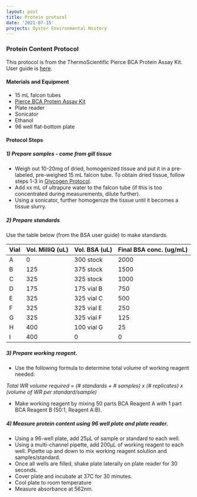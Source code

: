 ```yaml
---
layout: post
title: Protein protocol
date: '2021-07-15'
projects: Oyster Environmental History  
---
```


### Protein Content Protocol

This protocol is from the ThermoScientific Pierce BCA Protein Assay Kit. User guide is [here](https://www.thermofisher.com/document-connect/document-connect.html?url=https%3A%2F%2Fassets.thermofisher.com%2FTFS-Assets%2FLSG%2Fmanuals%2FMAN0011430_Pierce_BCA_Protein_Asy_UG.pdf&title=VXNlciBHdWlkZTogUGllcmNlIEJDQSBQcm90ZWluIEFzc2F5IEtpdA==). 

#### Materials and Equipment 
- 15 mL falcon tubes
- [Pierce BCA Protein Assay Kit](https://www.thermofisher.com/order/catalog/product/23225#/23225)
- Plate reader
- Sonicator
- Ethanol
- 96 well flat-bottom plate

#### Protocol Steps 

##### 1) Prepare samples - come from gill tissue




-  Weigh out 10-20mg of dried, homogenized tissue and put it in a pre-labeled, pre-weighed 15 mL falcon tube. To obtain dried tissue, follow steps 1-3 in [Glycogen Protocol](https://github.com/JillAshey/Oysters_EnvHistory/blob/main/protocols/2021-07-15-GlycogenProtocol.md).
-  Add xx mL of ultrapure water to the falcon tube (if this is too concentrated during measurements, dilute further). 
-  Using a sonicator, further homogenize the tissue until it becomes a tissue slurry. 

##### 2) Prepare standards 

Use the table below (from the BSA user guide) to make standards.

| Vial  | Vol. MilliQ (uL) | Vol. BSA (uL) | Final BSA conc. (ug/mL)
| ------------- | ------------- | ------------- | ------------- | 
A |	0 | 300 stock | 2000
B |	125 | 375 stock | 1500
C |	325 | 325 stock | 1000
D |	175 | 175 vial B | 750
E |	325 | 325 vial C | 500
F |	325 | 325 vial E | 250
G |	325 | 325 vial F | 125
H |	400 | 100 vial G | 25
I |	400 | 0 | 0




##### 3) Prepare working reagent.  

- Use the following formula to determine total volume of working reagent needed: 

*Total WR volume required = (# standards + # samples) x (# replicates) x (volume of WR per standard/sample)*

- Make working reagent by mixing 50 parts BCA Reagent A with 1 part BCA Reagent B (50:1, Reagent A:B).

##### 4) Measure protein content using 96 well plate and plate reader. 

- Using a 96-well plate, add 25µL of sample or standard to each well. 
- Using a multi-channel pipette, add 200µL of working reagent to each well. Pipette up and down to mix working reagent solution and samples/standard. 
- Once all wells are filled, shake plate laterally on plate reader for 30 seconds. 
- Cover plate and incubate at 37C for 30 minutes. 
- Cool plate to room temperature 
- Measure absorbance at 562nm. 
